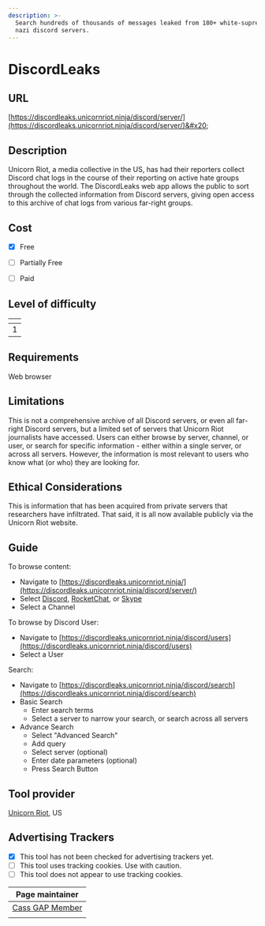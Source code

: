```yaml
---
description: >-
  Search hundreds of thousands of messages leaked from 180+ white-supremacist /
  nazi discord servers.
---
```


# DiscordLeaks

## URL

[https://discordleaks.unicornriot.ninja/discord/server/](https://discordleaks.unicornriot.ninja/discord/server/)&#x20;

## Description

Unicorn Riot, a media collective in the US, has had their reporters collect Discord chat logs in the course of their reporting on active hate groups throughout the world.  The DiscordLeaks web app allows the public to sort through the collected information from Discord servers, giving open access to this archive of chat logs from various far-right groups. &#x20;

## Cost

* [x] Free
* [ ] Partially Free
* [ ] Paid



## Level of difficulty

<table><thead><tr><th data-type="rating" data-max="5"></th></tr></thead><tbody><tr><td>1</td></tr></tbody></table>

## Requirements

Web browser

## Limitations

This is not a comprehensive archive of all Discord servers, or even all far-right Discord servers, but a limited set of servers that Unicorn Riot journalists have accessed. Users can either browse by server, channel, or user, or search for specific information - either within a single server, or across all servers. However, the information is most relevant to users who know what (or who) they are looking for.

## Ethical Considerations

This is information that has been acquired from private servers that researchers have infiltrated. That said, it is all now available publicly via the Unicorn Riot website.

## Guide

To browse content:

* Navigate to [https://discordleaks.unicornriot.ninja/](https://discordleaks.unicornriot.ninja/discord/server/)
* Select [Discord](https://discordleaks.unicornriot.ninja/discord/), [RocketChat](https://discordleaks.unicornriot.ninja/rocket-chat/), or [Skype](https://discordleaks.unicornriot.ninja/skype/)
* Select a Channel

To browse by Discord User:

* Navigate to [https://discordleaks.unicornriot.ninja/discord/users](https://discordleaks.unicornriot.ninja/discord/users)
* Select a User

Search:

* Navigate to [https://discordleaks.unicornriot.ninja/discord/search](https://discordleaks.unicornriot.ninja/discord/search)
* Basic Search
  * Enter search terms
  * Select a server to narrow your search, or search across all servers
* Advance Search
  * Select "Advanced Search"
  * Add query
  * Select server (optional)
  * Enter date parameters (optional)
  * Press Search Button

## Tool provider

[Unicorn Riot](https://unicornriot.ninja/about-unicorn-riot/), US

## Advertising Trackers

* [x] This tool has not been checked for advertising trackers yet.
* [ ] This tool uses tracking cookies. Use with caution.
* [ ] This tool does not appear to use tracking cookies.

<table><thead><tr><th data-type="users" data-multiple>Page maintainer</th></tr></thead><tbody><tr><td><a href="https://app.gitbook.com/u/1EJYZ3VapOeyTucb66LoniieppP2">Cass GAP Member</a></td></tr><tr><td></td></tr></tbody></table>
